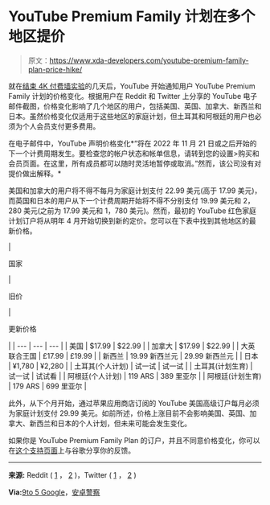 # YouTube Premium Family 计划在多个地区提价

> 原文：<https://www.xda-developers.com/youtube-premium-family-plan-price-hike/>

就在[结束 4K 付费墙实验](https://www.xda-developers.com/youtube-ends-4k-paywall-experiment/)的几天后，YouTube 开始通知用户 YouTube Premium Family 计划的价格变化。根据用户在 Reddit 和 Twitter 上分享的 YouTube 电子邮件截图，价格变化影响了几个地区的用户，包括美国、英国、加拿大、新西兰和日本。虽然价格变化仅适用于这些地区的家庭计划，但土耳其和阿根廷的用户也必须为个人会员支付更多费用。

在电子邮件中，YouTube 声明价格变化*“将在 2022 年 11 月 21 日或之后开始的下一个计费周期发生。要检查您的帐户状态和帐单信息，请转到您的设置>购买和会员页面。在这里，所有成员都可以随时灵活地暂停或取消。”然而，该公司没有对提价做出解释。*

美国和加拿大的用户将不得不每月为家庭计划支付 22.99 美元(高于 17.99 美元)，而英国和日本的用户从下一个计费周期开始将不得不分别支付 19.99 美元和 2，280 美元(之前为 17.99 美元和 1，780 美元)。然而，最初的 YouTube 红色家庭计划订户将从明年 4 月开始切换到新的定价。您可以在下表中找到其他地区的最新价格。

| 

国家

 | 

旧价

 | 

更新价格

 |
| --- | --- | --- |
| 美国 | $17.99 | $22.99 |
| 加拿大 | $17.99 | $22.99 |
| 大英联合王国 | £17.99 | £19.99 |
| 新西兰 | 19.99 新西兰元 | 29.99 新西兰元 |
| 日本 | ¥1,780 | ¥2,280 |
| 土耳其(个人计划) | 试一试 | 试一试 |
| 土耳其(计划生育) | 试一试 | 试试看 |
| 阿根廷(个人计划) | 119 ARS | 389 里亚尔 |
| 阿根廷(计划生育) | 179 ARS | 699 里亚尔 |

此外，从下个月开始，通过苹果应用商店订阅的 YouTube 美国高级订户每月必须为家庭计划支付 29.99 美元。如前所述，价格上涨目前不会影响美国、英国、加拿大、新西兰和日本的个人计划，但未来可能会发生变化。

如果你是 YouTube Premium Family Plan 的订户，并且不同意价格变化，你可以在[这个支持页面](https://support.google.com/youtube/contact/price_increase)上与谷歌分享你的反馈。

* * *

**来源:** Reddit ( [1](https://www.reddit.com/r/youtube/comments/y96gpp/why_this_much_of_a_price_increase_did_they_also/) ， [2](https://www.reddit.com/r/youtube/comments/y96j13/youtube_premium_price_going_up_on_nov_21_from_18/) )，Twitter ( [1](https://twitter.com/Flyinace2000/status/1583211803299188736) ， [2](https://twitter.com/LaDew_/status/1583196769063563265) )

**Via:**[9to 5 Google](https://9to5google.com/2022/10/20/youtube-premium-price-hike/)，[安卓警察](https://www.androidpolice.com/youtube-premium-subscribers-canada-massive-surprise-price-hike/)